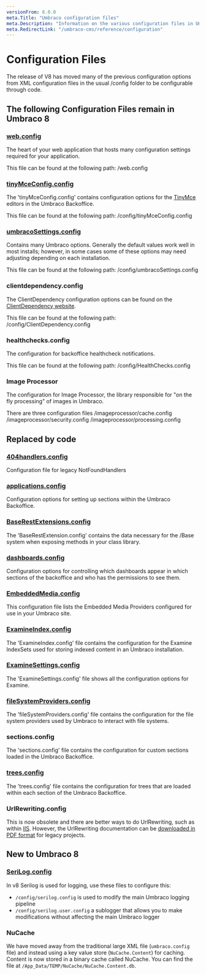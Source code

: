 ```yaml
---
versionFrom: 8.0.0
meta.Title: "Umbraco configuration files"
meta.Description: "Information on the various configuration files in Umbraco"
meta.RedirectLink: "/umbraco-cms/reference/configuration"
---
```


# Configuration Files

The release of V8 has moved many of the previous configuration options from XML configuration files in the usual /config folder to be configurable through code.

## The following Configuration Files remain in Umbraco 8

### [web.config](webconfig/)

The heart of your web application that hosts many configuration settings required for your application.

This file can be found at the following path: /web.config

### [tinyMceConfig.config](tinyMceConfig/index.md)

The 'tinyMceConfig.config' contains configuration options for the [TinyMce](https://www.tinymce.com/) editors in the Umbraco Backoffice.

This file can be found at the following path: /config/tinyMceConfig.config

### [umbracoSettings.config](umbracoSettings/index.md)

Contains many Umbraco options. Generally the default values work well in most installs; however, in some cases some of these options may need adjusting depending on each installation.

This file can be found at the following path: /config/umbracoSettings.config

### clientdependency.config

The ClientDependency configuration options can be found on the [ClientDependency website](https://github.com/Shandem/ClientDependency/wiki/Configuration).

This file can be found at the following path: /config/ClientDependency.config

### healthchecks.config

The configuration for backoffice healthcheck notifications.

This file can be found at the following path: /config/HealthChecks.config

### Image Processor

The configuration for Image Processor, the library responsible for "on the fly processing" of images in Umbraco.

There are three configuration files
/imageprocessor/cache.config
/imageprocessor/security.config
/imageprocessor/processing.config

## Replaced by code

### [404handlers.config](404handlers/index.md)

Configuration file for legacy NotFoundHandlers

### [applications.config](applications/index.md)

Configuration options for setting up sections within the Umbraco Backoffice.

### [BaseRestExtensions.config](BaseRestExtensions/index.md)

The 'BaseRestExtension.config' contains the data necessary for the /Base system when exposing methods in your class library.

### [dashboards.config](dashboard/index.md)

Configuration options for controlling which dashboards appear in which sections of the backoffice and who has the permissions to see them.

### [EmbeddedMedia.config](EmbeddedMedia/index.md)

This configuration file lists the Embedded Media Providers configured for use in your Umbraco site.

### [ExamineIndex.config](ExamineIndex/index.md)

The 'ExamineIndex.config' file contains the configuration for the Examine IndexSets used for storing indexed content in an Umbraco installation.

### [ExamineSettings.config](ExamineSettings)

The 'ExamineSettings.config' file shows all the configuration options for Examine.

### [fileSystemProviders.config](fileSystemProviders/index.md)

The 'fileSystemProviders.config' file contains the configuration for the file system providers used by Umbraco to interact with file systems.

### sections.config

The 'sections.config' file contains the configuration for custom sections loaded in the Umbraco Backoffice.

### [trees.config](trees/index.md)

The 'trees.config' file contains the configuration for trees that are loaded within each section of the Umbraco Backoffice.

### UrlRewriting.config

This is now obsolete and there are better ways to do UrlRewriting, such as within [IIS](https://docs.microsoft.com/en-us/iis/extensions/url-rewrite-module/creating-rewrite-rules-for-the-url-rewrite-module). However, the UrlRewriting documentation can be [downloaded in PDF format](https://github.com/aspnetde/UrlRewritingNet/blob/master/docs/UrlRewritingNet20_English.pdf) for legacy projects.

## New to Umbraco 8

### [SeriLog.config](Serilog/index.md)

In v8 Serilog is used for logging, use these files to configure this:

* `/config/serilog.config` is used to modify the main Umbraco logging pipeline
* `/config/serilog.user.config` a sublogger that allows you to make modifications without affecting the main Umbraco logger

### NuCache

We have moved away from the traditional large XML file (`umbraco.config` file) and instead using a key value store (`NuCache.Content`) for caching. Content is now stored in a binary cache called NuCache. You can find the file at `/App_Data/TEMP/NuCache/NuCache.Content.db`.
